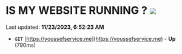 # IS MY WEBSITE RUNNING ? [![](https://img.shields.io/static/v1?label=Sponsor&message=%E2%9D%A4&logo=GitHub&color=%23fe8e86)](https://github.com/sponsors/<username>)

Last updated: **11/23/2023, 6:52:23 AM**

- `GET` [https://youssefservice.me](https://youssefservice.me) - **Up** (790ms)
